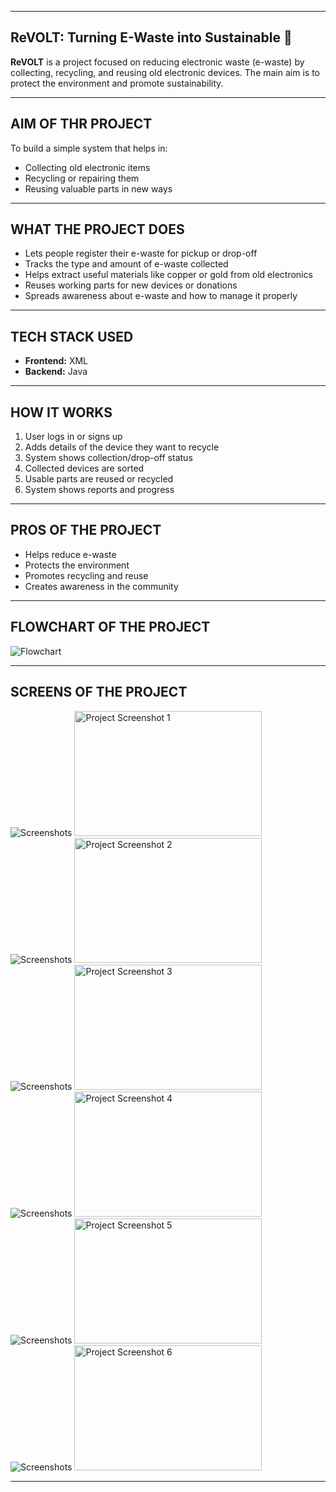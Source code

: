 --------------------------------------------------------------------------------------------------------------------------------------

## ReVOLT: Turning E-Waste into Sustainable 🌱

**ReVOLT** is a project focused on reducing electronic waste (e-waste) by collecting, recycling, and reusing old electronic devices. The main aim is to protect the environment and promote sustainability.

---------------------------------------------------------------------------------------------------------------------------------------

## AIM OF THR PROJECT

To build a simple system that helps in:

* Collecting old electronic items
* Recycling or repairing them
* Reusing valuable parts in new ways

---------------------------------------------------------------------------------------------------------------------------------------

## WHAT THE PROJECT DOES

* Lets people register their e-waste for pickup or drop-off
* Tracks the type and amount of e-waste collected
* Helps extract useful materials like copper or gold from old electronics
* Reuses working parts for new devices or donations
* Spreads awareness about e-waste and how to manage it properly

---------------------------------------------------------------------------------------------------------------------------------------

## TECH STACK USED

* **Frontend:** XML
* **Backend:** Java

---------------------------------------------------------------------------------------------------------------------------------------

## HOW IT WORKS

1. User logs in or signs up
2. Adds details of the device they want to recycle
3. System shows collection/drop-off status
4. Collected devices are sorted
5. Usable parts are reused or recycled
6. System shows reports and progress

---------------------------------------------------------------------------------------------------------------------------------------

## PROS OF THE PROJECT

* Helps reduce e-waste
* Protects the environment
* Promotes recycling and reuse
* Creates awareness in the community

---------------------------------------------------------------------------------------------------------------------------------------

## FLOWCHART OF THE PROJECT

![Flowchart](flowchart.png)

---------------------------------------------------------------------------------------------------------------------------------------

## SCREENS OF THE PROJECT

![Screenshots](Project_1.jpg) <img src="Project_1.jpg" alt="Project Screenshot 1" width="300" height="200">
![Screenshots](Project_2.jpg) <img src="Project_2.jpg" alt="Project Screenshot 2" width="300" height="200">
![Screenshots](Project_3.jpg) <img src="Project_3.jpg" alt="Project Screenshot 3" width="300" height="200">
![Screenshots](Project_4.jpg) <img src="Project_4.jpg" alt="Project Screenshot 4" width="300" height="200">
![Screenshots](Project_5.jpg) <img src="Project_5.jpg" alt="Project Screenshot 5" width="300" height="200">
![Screenshots](Project_6.jpg) <img src="Project_6.jpg" alt="Project Screenshot 6" width="300" height="200">

---------------------------------------------------------------------------------------------------------------------------------------
